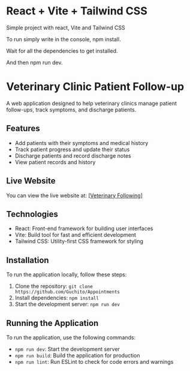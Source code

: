 # React + Vite + Tailwind CSS

Simple project with react, Vite and Tailwind CSS

To run simply write in the console,
npm install.

Wait for all the dependencies to get installed.

And then npm run dev.


# Veterinary Clinic Patient Follow-up

A web application designed to help veterinary clinics manage patient follow-ups, track symptoms, and discharge patients.

## Features

* Add patients with their symptoms and medical history
* Track patient progress and update their status
* Discharge patients and record discharge notes
* View patient records and history

## Live Website

You can view the live website at: [[Veterinary Following](https://vet-following.netlify.app/)]


## Technologies

* React: Front-end framework for building user interfaces
* Vite: Build tool for fast and efficient development
* Tailwind CSS: Utility-first CSS framework for styling

## Installation

To run the application locally, follow these steps:

1. Clone the repository: `git clone https://github.com/Guchito/Appointments`
2. Install dependencies: `npm install`
3. Start the development server: `npm run dev`

## Running the Application

To run the application, use the following commands:

* `npm run dev`: Start the development server
* `npm run build`: Build the application for production
* `npm run lint`: Run ESLint to check for code errors and warnings